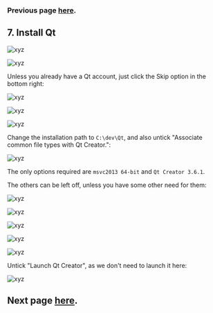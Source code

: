 ### Previous page [here](https://github.com/sqlitebrowser/sqlitebrowser/wiki/Win64-setup-—-Step-6-—-Install-NSIS).

## 7. Install Qt

![xyz](https://github.com/sqlitebrowser/db4s-screenshots/raw/master/wiki/07-install_qt/037.png)

![xyz](https://github.com/sqlitebrowser/db4s-screenshots/raw/master/wiki/07-install_qt/105.png)

Unless you already have a Qt account, just click the Skip option in the bottom right:

![xyz](https://github.com/sqlitebrowser/db4s-screenshots/raw/master/wiki/07-install_qt/038.png)

![xyz](https://github.com/sqlitebrowser/db4s-screenshots/raw/master/wiki/07-install_qt/039.png)

![xyz](https://github.com/sqlitebrowser/db4s-screenshots/raw/master/wiki/07-install_qt/040.png)

Change the installation path to `C:\dev\Qt`, and also untick "Associate common file types
with Qt Creator.":

![xyz](https://github.com/sqlitebrowser/db4s-screenshots/raw/master/wiki/07-install_qt/041.png)

The only options required are `msvc2013 64-bit` and `Qt Creator 3.6.1`.

The others can be left off, unless you have some other need for them:

![xyz](https://github.com/sqlitebrowser/db4s-screenshots/raw/master/wiki/07-install_qt/042.png)

![xyz](https://github.com/sqlitebrowser/db4s-screenshots/raw/master/wiki/07-install_qt/043.png)

![xyz](https://github.com/sqlitebrowser/db4s-screenshots/raw/master/wiki/07-install_qt/044.png)

![xyz](https://github.com/sqlitebrowser/db4s-screenshots/raw/master/wiki/07-install_qt/045.png)

![xyz](https://github.com/sqlitebrowser/db4s-screenshots/raw/master/wiki/07-install_qt/046.png)

Untick "Launch Qt Creator", as we don't need to launch it here:

![xyz](https://github.com/sqlitebrowser/db4s-screenshots/raw/master/wiki/07-install_qt/047.png)

## Next page [here](https://github.com/sqlitebrowser/sqlitebrowser/wiki/Win64-setup-—-Step-8-—-Install-SQLite).